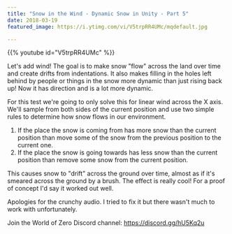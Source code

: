 ```yaml
---
title: "Snow in the Wind - Dynamic Snow in Unity - Part 5"
date: 2018-03-19
featured_image: https://i.ytimg.com/vi/V5trpRR4UMc/mqdefault.jpg

---
```


{{% youtube id="V5trpRR4UMc" %}}

Let's add wind! The goal is to make snow "flow" across the land over time and create drifts from indentations. It also makes filling in the holes left behind by people or things in the snow more dynamic than just rising back up! Now it has direction and is a lot more dynamic.

For this test we're going to only solve this for linear wind across the X axis. We'll sample from both sides of the current position and use two simple rules to determine how snow flows in our environment.

1. If the place the snow is coming from has more snow than the current position than move some of the snow from the previous position to the current one.
2. If the place the snow is going towards has less snow than the current position than remove some snow from the current position.

This causes snow to "drift" across the ground over time, almost as if it's smeared across the ground by a brush. The effect is really cool! For a proof of concept I'd say it worked out well.

Apologies for the crunchy audio. I tried to fix it but there wasn't much to work with unfortunately.

Join the World of Zero Discord channel: https://discord.gg/hU5Kq2u